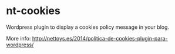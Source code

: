 nt-cookies
==========

Wordpress plugin to display a cookies policy message in your blog.

More info: <http://nettoys.es/2014/politica-de-cookies-plugin-para-wordpress/>
